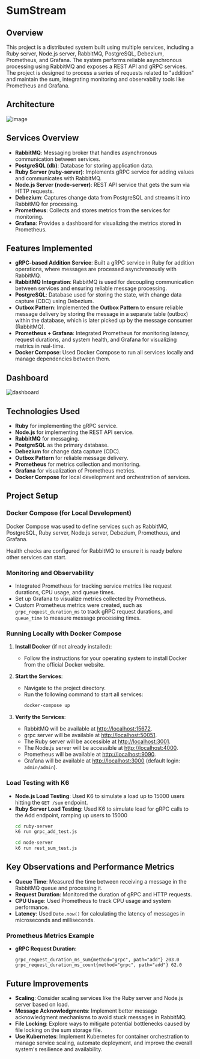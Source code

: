 # SumStream

## Overview
This project is a distributed system built using multiple services, including a Ruby server, Node.js server, RabbitMQ, PostgreSQL, Debezium, Prometheus, and Grafana. The system performs reliable asynchronous processing using RabbitMQ and exposes a REST API and gRPC services. The project is designed to process a series of requests related to "addition" and maintain the sum, integrating monitoring and observability tools like Prometheus and Grafana.

## Architecture 
![image](https://github.com/user-attachments/assets/e6153e9f-cffa-4ef5-b7da-09ce1513778d)


## Services Overview
- **RabbitMQ**: Messaging broker that handles asynchronous communication between services.
- **PostgreSQL (db)**: Database for storing application data.
- **Ruby Server (ruby-server)**: Implements gRPC service for adding values and communicates with RabbitMQ.
- **Node.js Server (node-server)**: REST API service that gets the sum via HTTP requests.
- **Debezium**: Captures change data from PostgreSQL and streams it into RabbitMQ for processing.
- **Prometheus**: Collects and stores metrics from the services for monitoring.
- **Grafana**: Provides a dashboard for visualizing the metrics stored in Prometheus.


## Features Implemented
- **gRPC-based Addition Service**: Built a gRPC service in Ruby for addition operations, where messages are processed asynchronously with RabbitMQ.
- **RabbitMQ Integration**: RabbitMQ is used for decoupling communication between services and ensuring reliable message processing.
- **PostgreSQL**: Database used for storing the state, with change data capture (CDC) using Debezium.
- **Outbox Pattern**: Implemented the **Outbox Pattern** to ensure reliable message delivery by storing the message in a separate table (outbox) within the database, which is later picked up by the message consumer (RabbitMQ).
- **Prometheus + Grafana**: Integrated Prometheus for monitoring latency, request durations, and system health, and Grafana for visualizing metrics in real-time.
- **Docker Compose**: Used Docker Compose to run all services locally and manage dependencies between them.

## Dashboard

![dashboard](https://github.com/user-attachments/assets/4b4ad729-520f-4f3a-b00c-35a544e466d9)

## Technologies Used
- **Ruby** for implementing the gRPC service.
- **Node.js** for implementing the REST API service.
- **RabbitMQ** for messaging.
- **PostgreSQL** as the primary database.
- **Debezium** for change data capture (CDC).
- **Outbox Pattern** for reliable message delivery.
- **Prometheus** for metrics collection and monitoring.
- **Grafana** for visualization of Prometheus metrics.
- **Docker Compose** for local development and orchestration of services.

## Project Setup

### Docker Compose (for Local Development)
Docker Compose was used to define services such as RabbitMQ, PostgreSQL, Ruby server, Node.js server, Debezium, Prometheus, and Grafana.

Health checks are configured for RabbitMQ to ensure it is ready before other services can start.

### Monitoring and Observability
- Integrated Prometheus for tracking service metrics like request durations, CPU usage, and queue times.
- Set up Grafana to visualize metrics collected by Prometheus.
- Custom Prometheus metrics were created, such as `grpc_request_duration_ms` to track gRPC request durations, and `queue_time` to measure message processing times.

### Running Locally with Docker Compose
1. **Install Docker** (if not already installed):
    - Follow the instructions for your operating system to install Docker from the official Docker website.

2. **Start the Services**:
    - Navigate to the project directory.
    - Run the following command to start all services:
      ```bash
      docker-compose up
      ```

3. **Verify the Services**:
    - RabbitMQ will be available at [http://localhost:15672](http://localhost:15672).
    - grpc server will be available at [http://localhost:50051](http://localhost:50051).
    - The Ruby server will be accessible at [http://localhost:3001](http://localhost:3001).
    - The Node.js server will be accessible at [http://localhost:4000](http://localhost:4000).
    - Prometheus will be available at [http://localhost:9090](http://localhost:9090).
    - Grafana will be available at [http://localhost:3000](http://localhost:3000) (default login: `admin/admin`).

### Load Testing with K6
- **Node.js Load Testing**: Used K6 to simulate a load up to 15000 users hitting the `GET /sum` endpoint.
- **Ruby Server Load Testing**: Used K6 to simulate load for gRPC calls to the Add endpoint, ramping up users to 15000
  ```bash
  cd ruby-server
  k6 run grpc_add_test.js
  ```
  ```bash
  cd node-server
  k6 run rest_sum_test.js
  ```

## Key Observations and Performance Metrics
- **Queue Time**: Measured the time between receiving a message in the RabbitMQ queue and processing it.
- **Request Duration**: Monitored the duration of gRPC and HTTP requests.
- **CPU Usage**: Used Prometheus to track CPU usage and system performance.
- **Latency**: Used `Date.now()` for calculating the latency of messages in microseconds and milliseconds.

### Prometheus Metrics Example
- **gRPC Request Duration**:
  ```plaintext
  grpc_request_duration_ms_sum{method="grpc", path="add"} 203.0
  grpc_request_duration_ms_count{method="grpc", path="add"} 62.0

## Future Improvements

- **Scaling**: Consider scaling services like the Ruby server and Node.js server based on load.
- **Message Acknowledgments**: Implement better message acknowledgment mechanisms to avoid stuck messages in RabbitMQ.
- **File Locking**: Explore ways to mitigate potential bottlenecks caused by file locking on the sum storage file.
- **Use Kubernetes**: Implement Kubernetes for container orchestration to manage service scaling, automate deployment, and improve the overall system's resilience and availability.


